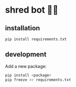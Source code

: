 # shred bot 🤙🏼

## installation

```bash
pip install requirements.txt
```

## development

Add a new package:

```bash
pip install <package>
pip freeze >> requirements.txt
```
